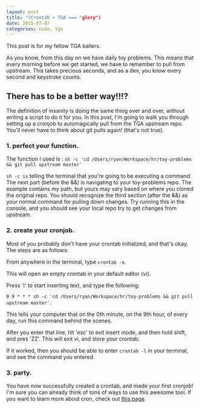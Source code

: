 ```yaml
---
layout: post
title: "(Crontab + TGA === "glory")
date: 2015-07-07
categories: code, tga
---
```


This post is for my fellow TGA ballers.

As you know, from this day on we have daily toy problems. This means that every morning before we get started, we have to remember to pull from upstream. This takes precious seconds, and as a dev, you know every second and keystroke counts.

## There has to be a better way!!!?

The definition of insanity is doing the same thing over and over, without writing a script to do it for you. In this post, I'm going to walk you through setting up a cronjob to automagically pull from the TGA upstream repo. You'll never have to think about git pulls again! (that's not true).

### 1. perfect your function.

The function I used is :
`sh -c 'cd /Users/ryan/Workspace/hr/toy-problems && git pull upstream master'`

`sh -c is` telling the terminal that you're going to be executing a command. The next part (before the &&) is navigating to your toy-problems repo. The example contains my path, but yours may vary based on where you cloned the original repo. You should recognize the third section (after the &&) as your normal command for pulling down changes. Try running this in the console, and you should see your local repo try to get changes from upstream.

### 2. create your cronjob.

Most of you probably don't have your crontab initialized, and that's okay. The steps are as follows:

From anywhere in the terminal, type `crontab -e`.

This will open an empty crontab in your default editor (vi).

Press 'i' to start inserting text, and type the following:

`0 9 * * * sh -c 'cd /Users/ryan/Workspace/hr/toy-problems && git pull upstream master'`.

This tells your computer that on the 0th minute, on the 9th hour, of every day, run this command behind the scenes.

After you enter that line, hit 'esc' to exit insert mode, and then hold shift, and pres 'ZZ'. This will exit vi, and store your crontab.

If it worked, then you should be able to enter `crontab -l` in your terminal, and see the command you entered.

### 3. party.

You have now successfully created a crontab, and made your first cronjob! I'm sure you can already think of tons of ways to use this awesome tool. If you want to learn more about cron, check out [this page](https://en.wikipedia.org/wiki/Cron).
